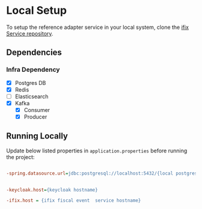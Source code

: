 # Local Setup

To setup the reference adapter service in your local system, clone the [ifix Service repository](https://github.com/egovernments/iFix-Dev).

## Dependencies

### Infra Dependency

- [x] Postgres DB
- [x] Redis
- [ ] Elasticsearch
- [x] Kafka
  - [x] Consumer
  - [x] Producer

## Running Locally

 
 

Update below listed properties in `application.properties` before running the project:

```ini

-spring.datasource.url=jdbc:postgresql://localhost:5432/{local postgres db name}

 
-keycloak.host={keycloak hostname}

-ifix.host = {ifix fiscal event  service hostname}


```
